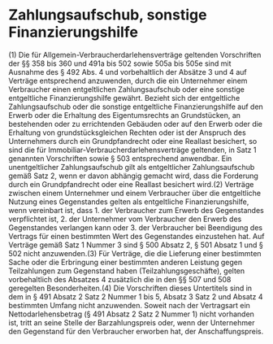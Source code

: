 # Zahlungsaufschub, sonstige Finanzierungshilfe

(1) Die für Allgemein-Verbraucherdarlehensverträge geltenden Vorschriften der §§ 358 bis 360 und 491a bis 502 sowie 505a bis 505e sind mit Ausnahme des § 492 Abs. 4 und vorbehaltlich der Absätze 3 und 4 auf Verträge entsprechend anzuwenden, durch die ein Unternehmer einem Verbraucher einen entgeltlichen Zahlungsaufschub oder eine sonstige entgeltliche Finanzierungshilfe gewährt. Bezieht sich der entgeltliche Zahlungsaufschub oder die sonstige entgeltliche Finanzierungshilfe auf den Erwerb oder die Erhaltung des Eigentumsrechts an Grundstücken, an bestehenden oder zu errichtenden Gebäuden oder auf den Erwerb oder die Erhaltung von grundstücksgleichen Rechten oder ist der Anspruch des Unternehmers durch ein Grundpfandrecht oder eine Reallast besichert, so sind die für Immobiliar-Verbraucherdarlehensverträge geltenden, in Satz 1 genannten Vorschriften sowie § 503 entsprechend anwendbar. Ein unentgeltlicher Zahlungsaufschub gilt als entgeltlicher Zahlungsaufschub gemäß Satz 2, wenn er davon abhängig gemacht wird, dass die Forderung durch ein Grundpfandrecht oder eine Reallast besichert wird.(2) Verträge zwischen einem Unternehmer und einem Verbraucher über die entgeltliche Nutzung eines Gegenstandes gelten als entgeltliche Finanzierungshilfe, wenn vereinbart ist, dass  1.
 der Verbraucher zum Erwerb des Gegenstandes verpflichtet ist,
 2.
 der Unternehmer vom Verbraucher den Erwerb des Gegenstandes verlangen kann oder
 3.
 der Verbraucher bei Beendigung des Vertrags für einen bestimmten Wert des Gegenstandes einzustehen hat.
Auf Verträge gemäß Satz 1 Nummer 3 sind § 500 Absatz 2, § 501 Absatz 1 und § 502 nicht anzuwenden.(3) Für Verträge, die die Lieferung einer bestimmten Sache oder die Erbringung einer bestimmten anderen Leistung gegen Teilzahlungen zum Gegenstand haben (Teilzahlungsgeschäfte), gelten vorbehaltlich des Absatzes 4 zusätzlich die in den §§ 507 und 508 geregelten Besonderheiten.(4) Die Vorschriften dieses Untertitels sind in dem in § 491 Absatz 2 Satz 2 Nummer 1 bis 5, Absatz 3 Satz 2 und Absatz 4 bestimmten Umfang nicht anzuwenden. Soweit nach der Vertragsart ein Nettodarlehensbetrag (§ 491 Absatz 2 Satz 2 Nummer 1) nicht vorhanden ist, tritt an seine Stelle der Barzahlungspreis oder, wenn der Unternehmer den Gegenstand für den Verbraucher erworben hat, der Anschaffungspreis. 

